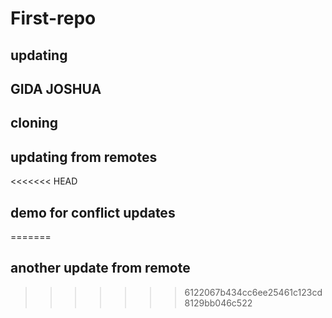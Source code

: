 # First-repo
## updating
## GIDA JOSHUA
## cloning 
## updating from remotes
<<<<<<< HEAD
## demo for conflict updates
=======
## another update from remote
>>>>>>> 6122067b434cc6ee25461c123cd8129bb046c522
